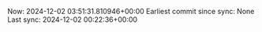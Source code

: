 Now: 2024-12-02 03:51:31.810946+00:00 Earliest commit since sync: None Last sync: 2024-12-02 00:22:36+00:00
